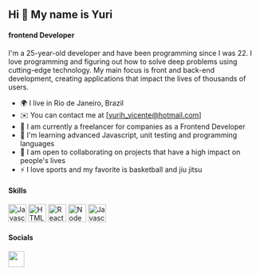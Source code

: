 ## Hi 👋 My name is Yuri

#### frontend Developer

I'm a 25-year-old developer and have been programming since I was 22. I love programming and figuring out how to solve deep problems using cutting-edge technology. My main focus is front and back-end development, creating applications that impact the lives of thousands of users.

* 🌍 I live in Rio de Janeiro, Brazil
* ✉️ You can contact me at [yurih_vicente@hotmail.com]
* 🚀 I am currently a freelancer for companies as a Frontend Developer
* 🧠 I'm learning advanced Javascript, unit testing and programming languages
* 🤝 I am open to collaborating on projects that have a high impact on people's lives
* ⚡ I love sports and my favorite is basketball and jiu jitsu


#### Skills

<p align="left">
<a href="https://developer.mozilla.org/en-US/docs/Web/JavaScript" target="_blank" rel="noreferrer"><img src="https://raw.githubusercontent.com/danielcranney/readme-generator/main/public/icons/skills/javascript-colored.svg" width="36" height="36" alt="Javascript" /></a>
<a href="https://developer.mozilla.org/en-US/docs/Glossary/HTML5" target="_blank" rel="noreferrer"><img src="https://raw.githubusercontent.com/danielcranney/readme-generator/main/public/icons/skills/html5-colored.svg" width="36" height="36" alt="HTML5" /></a>
<a href="https://reactjs.org/" target="_blank" rel="noreferrer"><img src="https://raw.githubusercontent.com/danielcranney/readme-generator/main/public/icons/skills/react-colored.svg" width="36" height="36" alt="React" /></a>
<a href="https://nodejs.org/en/" target="_blank" rel="noreferrer"><img src="https://raw.githubusercontent.com/danielcranney/readme-generator/main/public/icons/skills/nodejs-colored.svg" width="36" height="36" alt="NodeJS" /></a>
 <a href="https://img.shields.io/badge/CSS3-1572B6?style=for-the-badge&logo=css3&logoColor=white

</p>" target="_blank" rel="noreferrer"><img src="https://img.shields.io/badge/CSS3-1572B6?style=for-the-badge&logo=css3&logoColor=white

</p>" width="36" height="36" alt="Javascript" /></a>


#### Socials
 <a href="https://www.linkedin.com/in/yuri-vicente-71a32a210/" target="_blank" rel="noreferrer"><img src="https://raw.githubusercontent.com/danielcranney/readme-generator/main/public/icons/socials/linkedin.svg" width="32" height="32" /></a> <a href="https://www.linkedin.com/in/yuri-vicente-71a32a210/" target="_blank" rel="noreferrer">

